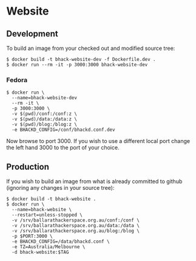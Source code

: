 # Website

## Development

To build an image from your checked out and modified source tree:

```
$ docker build -t bhack-website-dev -f Dockerfile.dev .
$ docker run --rm -it -p 3000:3000 bhack-website-dev
```

### Fedora

```
$ docker run \
  --name=bhack-website-dev
  --rm -it \
  -p 3000:3000 \
  -v $(pwd)/conf:/conf:z \
  -v $(pwd)/data:/data:z \
  -v $(pwd)/blog:/blog:z \
  -e BHACKD_CONFIG=/conf/bhackd.conf.dev
```

Now browse to port 3000. If you wish to use a different local port change the
left hand 3000 to the port of your choice.


## Production

If you wish to build an image from what is already committed to github
(ignoring any changes in your source tree):

```
$ docker build -t bhack-website .
$ docker run \
  --name=bhack-website \
  --restart=unless-stopped \
  -v /srv/ballarathackerspace.org.au/conf:/conf \
  -v /srv/ballarathackerspace.org.au/data:/data \
  -v /srv/ballarathackerspace.org.au/blog:/blog \
  -p $PORT:3000 \
  -e BHACKD_CONFIG=/data/bhackd.conf \
  -e TZ=Australia/Melbourne \
  -d bhack-website:$TAG
```
